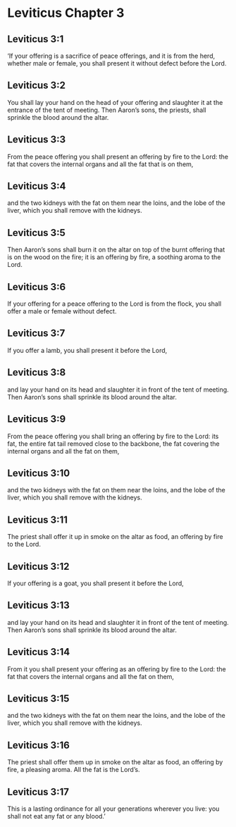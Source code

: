 # Leviticus Chapter 3

## Leviticus 3:1
‘If your offering is a sacrifice of peace offerings, and it is from the herd, whether male or female, you shall present it without defect before the Lord.

## Leviticus 3:2
You shall lay your hand on the head of your offering and slaughter it at the entrance of the tent of meeting. Then Aaron’s sons, the priests, shall sprinkle the blood around the altar.

## Leviticus 3:3
From the peace offering you shall present an offering by fire to the Lord: the fat that covers the internal organs and all the fat that is on them,

## Leviticus 3:4
and the two kidneys with the fat on them near the loins, and the lobe of the liver, which you shall remove with the kidneys.

## Leviticus 3:5
Then Aaron’s sons shall burn it on the altar on top of the burnt offering that is on the wood on the fire; it is an offering by fire, a soothing aroma to the Lord.

## Leviticus 3:6
If your offering for a peace offering to the Lord is from the flock, you shall offer a male or female without defect.

## Leviticus 3:7
If you offer a lamb, you shall present it before the Lord,

## Leviticus 3:8
and lay your hand on its head and slaughter it in front of the tent of meeting. Then Aaron’s sons shall sprinkle its blood around the altar.

## Leviticus 3:9
From the peace offering you shall bring an offering by fire to the Lord: its fat, the entire fat tail removed close to the backbone, the fat covering the internal organs and all the fat on them,

## Leviticus 3:10
and the two kidneys with the fat on them near the loins, and the lobe of the liver, which you shall remove with the kidneys.

## Leviticus 3:11
The priest shall offer it up in smoke on the altar as food, an offering by fire to the Lord.

## Leviticus 3:12
If your offering is a goat, you shall present it before the Lord,

## Leviticus 3:13
and lay your hand on its head and slaughter it in front of the tent of meeting. Then Aaron’s sons shall sprinkle its blood around the altar.

## Leviticus 3:14
From it you shall present your offering as an offering by fire to the Lord: the fat that covers the internal organs and all the fat on them,

## Leviticus 3:15
and the two kidneys with the fat on them near the loins, and the lobe of the liver, which you shall remove with the kidneys.

## Leviticus 3:16
The priest shall offer them up in smoke on the altar as food, an offering by fire, a pleasing aroma. All the fat is the Lord’s.

## Leviticus 3:17
This is a lasting ordinance for all your generations wherever you live: you shall not eat any fat or any blood.’
